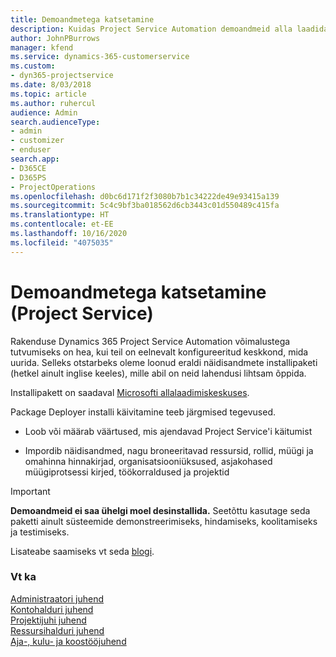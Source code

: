 ```yaml
---
title: Demoandmetega katsetamine
description: Kuidas Project Service Automation demoandmeid alla laadida ja nendega katsetada?
author: JohnPBurrows
manager: kfend
ms.service: dynamics-365-customerservice
ms.custom:
- dyn365-projectservice
ms.date: 8/03/2018
ms.topic: article
ms.author: ruhercul
audience: Admin
search.audienceType:
- admin
- customizer
- enduser
search.app:
- D365CE
- D365PS
- ProjectOperations
ms.openlocfilehash: d0bc6d171f2f3080b7b1c34222de49e93415a139
ms.sourcegitcommit: 5c4c9bf3ba018562d6cb3443c01d550489c415fa
ms.translationtype: HT
ms.contentlocale: et-EE
ms.lasthandoff: 10/16/2020
ms.locfileid: "4075035"
---
```

# <a name="experiment-with-demo-data-project-service"></a>Demoandmetega katsetamine (Project Service)

Rakenduse Dynamics 365 Project Service Automation võimalustega tutvumiseks on hea, kui teil on eelnevalt konfigureeritud keskkond, mida uurida. Selleks otstarbeks oleme loonud eraldi näidisandmete installipaketi (hetkel ainult inglise keeles), mille abil on neid lahendusi lihtsam õppida. 

Installipakett on saadaval [Microsofti allalaadimiskeskuses](https://go.microsoft.com/fwlink/?linkid=859966).  

Package Deployer installi käivitamine teeb järgmised tegevused. 
  
-   Loob või määrab väärtused, mis ajendavad Project Service'i käitumist  
  
-   Impordib näidisandmed, nagu broneeritavad ressursid, rollid, müügi ja omahinna hinnakirjad, organisatsiooniüksused, asjakohased müügiprotsessi kirjed, töökorraldused ja projektid    
  
> [!IMPORTANT]
> **Demoandmeid ei saa ühelgi moel desinstallida.** Seetõttu kasutage seda paketti ainult süsteemide demonstreerimiseks, hindamiseks, koolitamiseks ja testimiseks.

Lisateabe saamiseks vt seda [blogi](https://blogs.msdn.microsoft.com/crm/2017/10/24/microsoft-dynamics-365-for-field-service-and-project-service-automation-sample-data).





  
### <a name="see-also"></a>Vt ka  
 [Administraatori juhend](../psa/admin-guide.md)   
 [Kontohalduri juhend](../psa/account-manager-guide.md)   
 [Projektijuhi juhend](../psa/project-manager-guide.md)   
 [Ressursihalduri juhend](../psa/resource-manager-guide.md)   
 [Aja-, kulu- ja koostööjuhend](../psa/time-expense-collaboration-guide.md)
